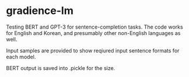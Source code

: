 # gradience-lm
Testing BERT and GPT-3 for sentence-completion tasks. The code works for English and Korean, and presumably other non-English languages as well.

Input samples are provided to show reqiured input sentence formats for each model. 

BERT output is saved into .pickle for the size.
